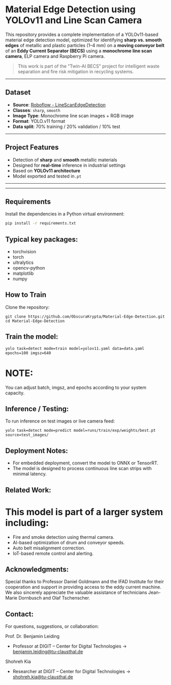 # Material Edge Detection using YOLOv11 and Line Scan Camera

This repository provides a complete implementation of a YOLOv11-based material edge detection model, optimized for identifying **sharp vs. smooth edges** of metallic and plastic particles (1–4 mm) on a **moving conveyor belt** of an **Eddy Current Separator (BECS)** using a **monochrome line scan camera**, ELP camera and Raspberry Pi camera.

> This work is part of the "Twin-AI BECS" project for intelligent waste separation and fire risk mitigation in recycling systems.

---

##  Dataset

- **Source**: [Roboflow - LineScanEdgeDetection](https://universe.roboflow.com/ecs-hj1jt/linescanedgedetection)
- **Classes**: `sharp`, `smooth`
- **Image Type**: Monochrome line scan images + RGB image 
- **Format**: YOLO.v11 format
- **Data split**: 70% training / 20% validation / 10% test

---

##  Project Features

- Detection of **sharp** and **smooth** metallic materials
- Designed for **real-time** inference in industrial settings
- Based on **YOLOv11 architecture**
- Model exported and tested in`.pt` 

---

---

##  Requirements

Install the dependencies in a Python virtual environment:

```bash
pip install -r requirements.txt
```

##  Typical key packages:
- torchvision
- torch
- ultralytics
- opencv-python
- matplotlib
- numpy

##  How to Train
Clone the repository:
```
git clone https://github.com/ObscuraKrypta/Material-Edge-Detection.git
cd Material-Edge-Detection
```

## Train the model:
```
yolo task=detect mode=train model=yolov11.yaml data=data.yaml epochs=100 imgsz=640
```

# NOTE: 
You can adjust batch, imgsz, and epochs according to your system capacity.


## Inference / Testing:

To run inference on test images or live camera feed:

```
yolo task=detect mode=predict model=runs/train/exp/weights/best.pt source=test_images/
```

## Deployment Notes:
- For embedded deployment, convert the model to ONNX or TensorRT.
- The model is designed to process continuous line scan strips with minimal latency.


## Related Work:
# This model is part of a larger system including:

- Fire and smoke detection using thermal camera.
- AI-based optimization of drum and conveyor speeds.
- Auto belt misalignment correction.
- IoT-based remote control and alerting.


 ## Acknowledgments:

 Special thanks to Professor Daniel Goldmann and the IFAD Institute for their cooperation and support in providing access to the eddy current machine. We also sincerely appreciate the valuable assistance of technicians Jean-Marie Dornbusch and Olaf Tschenscher.


 ##  Contact:
 For questions, suggestions, or collaboration:
 
 Prof. Dr. Benjamin Leiding
 - Professor at DIGIT – Center for Digital Technologies -> benjamin.leiding@tu-clausthal.de
 
 Shohreh Kia
 - Researcher at DIGIT – Center for Digital Technologies -> shohreh.kia@tu-clausthal.de


























































